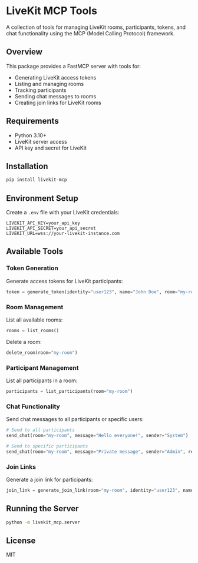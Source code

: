 # LiveKit MCP Tools

A collection of tools for managing LiveKit rooms, participants, tokens, and chat functionality using the MCP (Model Calling Protocol) framework.

## Overview

This package provides a FastMCP server with tools for:

- Generating LiveKit access tokens
- Listing and managing rooms
- Tracking participants
- Sending chat messages to rooms
- Creating join links for LiveKit rooms

## Requirements

- Python 3.10+
- LiveKit server access
- API key and secret for LiveKit

## Installation

```bash
pip install livekit-mcp
```

## Environment Setup

Create a `.env` file with your LiveKit credentials:

```
LIVEKIT_API_KEY=your_api_key
LIVEKIT_API_SECRET=your_api_secret
LIVEKIT_URL=wss://your-livekit-instance.com
```

## Available Tools

### Token Generation

Generate access tokens for LiveKit participants:

```python
token = generate_token(identity="user123", name="John Doe", room="my-room")
```

### Room Management

List all available rooms:

```python
rooms = list_rooms()
```

Delete a room:

```python
delete_room(room="my-room")
```

### Participant Management

List all participants in a room:

```python
participants = list_participants(room="my-room")
```

### Chat Functionality

Send chat messages to all participants or specific users:

```python
# Send to all participants
send_chat(room="my-room", message="Hello everyone!", sender="System")

# Send to specific participants
send_chat(room="my-room", message="Private message", sender="Admin", recipients=["user123"])
```

### Join Links

Generate a join link for participants:

```python
join_link = generate_join_link(room="my-room", identity="user123", name="John Doe")
```

## Running the Server

```bash
python -m livekit_mcp.server
```

## License

MIT
